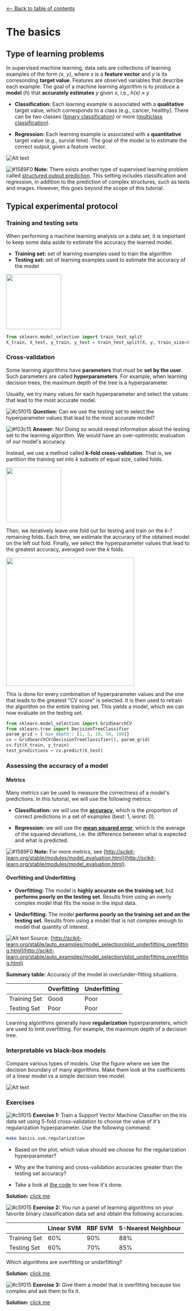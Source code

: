 <a href="../../#table-of-contents"><-- Back to table of contents</a>

# The basics

## Type of learning problems

In supervised machine learning, data sets are collections of learning examples of the form *(x, y)*, where *x* is a **feature vector** and *y* is its corresonding **target value**. Features are observed variables that describe each example. The goal of a machine learning algorithm is to produce a **model** (*h*) that **accurately estimates** *y* given *x*, i.e., *h(x) &asymp; y*.

* **Classification:** Each learning example is associated with a **qualitative** target value, which corresponds to a class (e.g., cancer, healthy). There can be two classes ([binary classification](https://en.wikipedia.org/wiki/Binary_classification)) or more ([multiclass classification](https://en.wikipedia.org/wiki/Multiclass_classification)).

* **Regression:** Each learning example is associated with a **quantitative** target value (e.g., survial time). The goal of the model is to estimate the correct output, given a feature vector.

![Alt text](../../figures/figure.classification.vs.regression.png)

![#1589F0](https://placehold.it/15/1589F0/000000?text=+) **Note:** There exists another type of supervised learning problem called [structured output prediction](https://en.wikipedia.org/wiki/Structured_prediction). This setting includes classification and regression, in addition to the prediction of complex structures, such as texts and images. However, this goes beyond the scope of this tutorial.


## Typical experimental protocol

### Training and testing sets

When performing a machine learning analysis on a data set, it is important to keep some data aside to estimate the accuracy the learned model.

* **Training set:** set of learning examples used to train the algorithm
* **Testing set:** set of learning examples used to estimate the accuracy of the model

<img src="figures/train_test_split.png" height="150" />

```python
from sklearn.model_selection import train_test_split
X_train, X_test, y_train, y_test = train_test_split(X, y, train_size=0.8)
```

### Cross-validation

Some learning algorithms have **parameters** that must be **set by the user**. Such parameters are called **hyperparameters**. For example, when learning decision trees, the maximum depth of the tree is a hyperparameter.

Usually, we try many values for each hyperparameter and select the values that lead to the most accurate model.

![#c5f015](https://placehold.it/15/c5f015/000000?text=+) **Question:** Can we use the testing set to select the hyperparameter values that lead to the most accurate model?

![#f03c15](https://placehold.it/15/f03c15/000000?text=+) **Answer:** No! Doing so would reveal information about the testing set to the learning algorithm. We would have an over-optimistic evaluation of our model's accuracy.

Instead, we use a method called **k-fold cross-validation**. That is, we partition the training set into *k* subsets of equal size, called folds. 

<img src="figures/folds.png" height="150" />

Then, we iteratively leave one fold out for testing and train on the *k-1* remaining folds. Each time, we estimate the accuracy of the obtained model on the left out fold. Finally, we select the hyperparameter values that lead to the greatest accuracy, averaged over the *k* folds. 

<img src="figures/cross_validation.png" height="350" />

This is done for every combination of hyperparameter values and the one that leads to the greatest "CV score" is selected. It is then used to retrain the algorithm on the entire training set. This yields a model, which we can now evaluate on the testing set.

```python
from sklearn.model_selection import GridSearchCV
from sklearn.tree import DecisionTreeClassifier
param_grid = {'max_depth': [1, 5, 10, 50, 100]}
cv = GridSearchCV(DecisionTreeClassifier(), param_grid)
cv.fit(X_train, y_train)
test_predictions = cv.predict(X_test)
```

### Assessing the accuracy of a model

#### Metrics

Many metrics can be used to measure the correctness of a model's predictions. In this tutorial, we will use the following metrics:

* **Classification:** we will use the [**accuracy**](http://scikit-learn.org/stable/modules/model_evaluation.html#accuracy-score), which is the proportion of correct predictions in a set of examples (best: 1, worst: 0).

* **Regression:** we will use the [**mean squared error**](https://en.wikipedia.org/wiki/Mean_squared_error), which is the average of the squared deviations, i.e. the difference between what is expected and what is predicted.

![#1589F0](https://placehold.it/15/1589F0/000000?text=+) **Note:** For more metrics, see [http://scikit-learn.org/stable/modules/model_evaluation.html](http://scikit-learn.org/stable/modules/model_evaluation.html).


#### Overfitting and Underfitting

* **Overfitting:** The model is **highly accurate on the training set**, but **performs poorly on the testing set**. Results from using an overly complex model that fits the noise in the input data.

* **Underfitting:** The model **performs poorly on the training set and on the testing set**. Results from using a model that is not complex enough to model that quantity of interest.

![Alt text](./figures/over_under_fitting.png)
Source: [http://scikit-learn.org/stable/auto_examples/model_selection/plot_underfitting_overfitting.html](http://scikit-learn.org/stable/auto_examples/model_selection/plot_underfitting_overfitting.html)

**Summary table:** Accuracy of the model in over/under-fitting situations.

|              	| Overfitting 	| Underfitting 	|
|--------------	|-------------	|--------------	|
| Training Set 	| Good        	| Poor         	|
| Testing Set  	| Poor        	| Poor         	|


Learning algorithms generally have **regularization** hyperparameters, which are used to limit overfitting. For example, the maximum depth of a decision tree.




### Interpretable vs black-box models

Compare various types of models. Use the figure where we see the decision boundary of many algorithms. Make them look at the coefficients of a linear model vs a simple decision tree model.

![Alt text](https://github.com/aldro61/pyscm/raw/master/examples/decision_boundary.png)

### Exercises

![#c5f015](https://placehold.it/15/c5f015/000000?text=+) **Exercise 1:** Train a Support Vector Machine Classifier on the Iris data set using 5-fold cross-validation to choose the value of it's regularization hyperparameter. Use the following command:

```bash
make basics.svm.regularization
```

* Based on the plot, which value should we choose for the regularization hyperparameter?

* Why are the training and cross-validation accuracies greater than the testing set accuracy?

* Take a look at [the code](http://todo.com) to see how it's done.

**Solution:** [click me](http://test.com)


![#c5f015](https://placehold.it/15/c5f015/000000?text=+) **Exercise 2:** You run a panel of learning algorithms on your favorite binary classification data set and obtain the following accuracies.

|              | Linear SVM | RBF SVM | 5-Nearest Neighbour |
|--------------|------------|---------|---------------------|
| Training Set | 60%        | 90%     | 88%                 |
| Testing Set  | 60%        | 70%     | 85%                 |

Which algorithms are overfitting or underfitting?

**Solution:** [click me](http://test.com)


![#c5f015](https://placehold.it/15/c5f015/000000?text=+) **Exercise 3:** Give them a model that is overfitting because too complex and ask them to fix it.

**Solution:** [click me](http://test.com)
